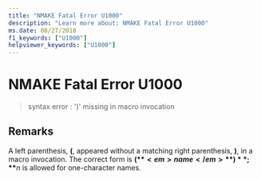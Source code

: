 ```yaml
---
title: "NMAKE Fatal Error U1000"
description: "Learn more about: NMAKE Fatal Error U1000"
ms.date: 08/27/2018
f1_keywords: ["U1000"]
helpviewer_keywords: ["U1000"]
---
```

# NMAKE Fatal Error U1000

> syntax error : ')' missing in macro invocation

## Remarks

A left parenthesis, **(**, appeared without a matching right parenthesis, **)**, in a macro invocation. The correct form is **$(**<em>name</em>**)**; **$**<em>n</em> is allowed for one-character names.
